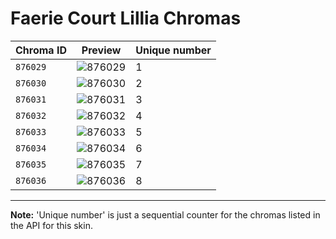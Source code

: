 # Faerie Court Lillia Chromas

| Chroma ID | Preview | Unique number |
|---|---|---|
| `876029` | ![876029](https://raw.communitydragon.org/latest/plugins/rcp-be-lol-game-data/global/default/v1/champion-chroma-images/876/876029.png) | 1 |
| `876030` | ![876030](https://raw.communitydragon.org/latest/plugins/rcp-be-lol-game-data/global/default/v1/champion-chroma-images/876/876030.png) | 2 |
| `876031` | ![876031](https://raw.communitydragon.org/latest/plugins/rcp-be-lol-game-data/global/default/v1/champion-chroma-images/876/876031.png) | 3 |
| `876032` | ![876032](https://raw.communitydragon.org/latest/plugins/rcp-be-lol-game-data/global/default/v1/champion-chroma-images/876/876032.png) | 4 |
| `876033` | ![876033](https://raw.communitydragon.org/latest/plugins/rcp-be-lol-game-data/global/default/v1/champion-chroma-images/876/876033.png) | 5 |
| `876034` | ![876034](https://raw.communitydragon.org/latest/plugins/rcp-be-lol-game-data/global/default/v1/champion-chroma-images/876/876034.png) | 6 |
| `876035` | ![876035](https://raw.communitydragon.org/latest/plugins/rcp-be-lol-game-data/global/default/v1/champion-chroma-images/876/876035.png) | 7 |
| `876036` | ![876036](https://raw.communitydragon.org/latest/plugins/rcp-be-lol-game-data/global/default/v1/champion-chroma-images/876/876036.png) | 8 |

---

**Note:** 'Unique number' is just a sequential counter for the chromas listed in the API for this skin.